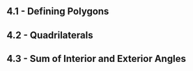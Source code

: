 ## 4.1 - Defining Polygons	

## 4.2 - Quadrilaterals	

## 4.3 - Sum of Interior and Exterior Angles	